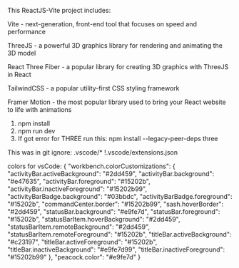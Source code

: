 This ReactJS-Vite project includes:

Vite - next-generation, front-end tool that focuses on speed and performance

ThreeJS - a powerful 3D graphics library for rendering and animating the 3D model

React Three Fiber - a popular library for creating 3D graphics with ThreeJS in React

TailwindCSS - a popular utility-first CSS styling framework

Framer Motion - the most popular library used to bring your React website to life with animations

1) npm install
2) npm run dev
3) If got error for THREE run this: npm install --legacy-peer-deps three

This was in git ignore:
.vscode/*
!.vscode/extensions.json

colors for vsCode:
{
  "workbench.colorCustomizations": {
    "activityBar.activeBackground": "#2dd459",
    "activityBar.background": "#e47635",
    "activityBar.foreground": "#15202b",
    "activityBar.inactiveForeground": "#15202b99",
    "activityBarBadge.background": "#03bbdc",
    "activityBarBadge.foreground": "#15202b",
    "commandCenter.border": "#15202b99",
    "sash.hoverBorder": "#2dd459",
    "statusBar.background": "#e9fe7d",
    "statusBar.foreground": "#15202b",
    "statusBarItem.hoverBackground": "#2dd459",
    "statusBarItem.remoteBackground": "#2dd459",
    "statusBarItem.remoteForeground": "#15202b",
    "titleBar.activeBackground": "#c23197",
    "titleBar.activeForeground": "#15202b",
    "titleBar.inactiveBackground": "#e9fe7d99",
    "titleBar.inactiveForeground": "#15202b99"
  },
  "peacock.color": "#e9fe7d"
}
